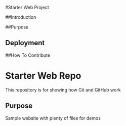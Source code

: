 #Starter Web Project

##Introduction

##Purpose

## Deployment

##How To Contribute


# Starter Web Repo

This repository is for showing how Git and GitHub work

## Purpose

Sample website with plenty of files for demos